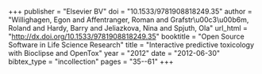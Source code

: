 +++
publisher = "Elsevier BV"
doi = "10.1533/9781908818249.35"
author = "Willighagen, Egon and Affentranger, Roman and Grafstr\u00c3\u00b6m, Roland and Hardy, Barry and Jeliazkova, Nina and Spjuth, Ola"
url_html = "http://dx.doi.org/10.1533/9781908818249.35"
booktitle = "Open Source Software in Life Science Research"
title = "Interactive predictive toxicology with Bioclipse and OpenTox"
year = "2012"
date = "2012-06-30"
bibtex_type = "incollection"
pages = "35--61"
+++


